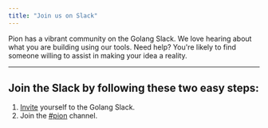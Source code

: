 ```yaml
---
title: "Join us on Slack"
---
```

Pion has a vibrant community on the Golang Slack. We love hearing about what you are building using our tools. Need help? You're likely to find someone willing to assist in making your idea a reality.

----

## Join the Slack by following these two easy steps:

1. [Invite](http://invite.slack.golangbridge.org/) yourself to the Golang Slack.
2. Join the [#pion](http://gophers.slack.com/messages/pion) channel.
